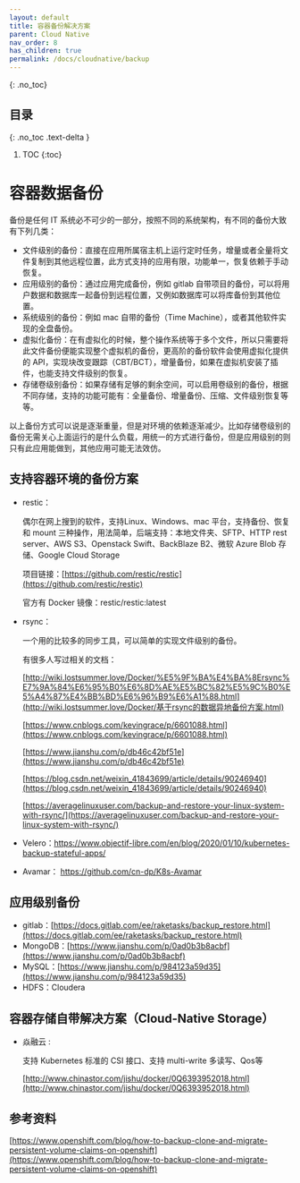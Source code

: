 ```yaml
---
layout: default
title: 容器备份解决方案
parent: Cloud Native
nav_order: 8
has_children: true
permalink: /docs/cloudnative/backup
---
```




{: .no_toc}

## 目录

{: .no_toc .text-delta }


1. TOC
{:toc}

# 容器数据备份

备份是任何 IT 系统必不可少的一部分，按照不同的系统架构，有不同的备份大致有下列几类：

- 文件级别的备份：直接在应用所属宿主机上运行定时任务，增量或者全量将文件复制到其他远程位置，此方式支持的应用有限，功能单一，恢复依赖于手动恢复。
- 应用级别的备份：通过应用完成备份，例如 gitlab 自带项目的备份，可以将用户数据和数据库一起备份到远程位置，又例如数据库可以将库备份到其他位置。
- 系统级别的备份：例如 mac 自带的备份（Time Machine），或者其他软件实现的全盘备份。
- 虚拟化备份：在有虚拟化的时候，整个操作系统等于多个文件，所以只需要将此文件备份便能实现整个虚拟机的备份，更高阶的备份软件会使用虚拟化提供的 API，实现块改变跟踪（CBT/BCT），增量备份，如果在虚拟机安装了插件，也能支持文件级别的恢复。
- 存储卷级别备份：如果存储有足够的剩余空间，可以启用卷级别的备份，根据不同存储，支持的功能可能有：全量备份、增量备份、压缩、文件级别恢复等等。



以上备份方式可以说是逐渐重量，但是对环境的依赖逐渐减少。比如存储卷级别的备份无需关心上面运行的是什么负载，用统一的方式进行备份，但是应用级别的则只有此应用能做到，其他应用可能无法效仿。





## 支持容器环境的备份方案

- restic：

  偶尔在网上搜到的软件，支持Linux、Windows、mac 平台，支持备份、恢复和 mount 三种操作，用法简单，后端支持：本地文件夹、SFTP、HTTP rest server、AWS S3、Openstack Swift、BackBlaze B2、微软 Azure Blob 存储、Google Cloud Storage

  项目链接：[https://github.com/restic/restic](https://github.com/restic/restic)

  官方有 Docker 镜像：restic/restic:latest

- rsync：

  一个用的比较多的同步工具，可以简单的实现文件级别的备份。

  有很多人写过相关的文档：

  [http://wiki.lostsummer.love/Docker/%E5%9F%BA%E4%BA%8Ersync%E7%9A%84%E6%95%B0%E6%8D%AE%E5%BC%82%E5%9C%B0%E5%A4%87%E4%BB%BD%E6%96%B9%E6%A1%88.html](http://wiki.lostsummer.love/Docker/基于rsync的数据异地备份方案.html)

  [https://www.cnblogs.com/kevingrace/p/6601088.html](https://www.cnblogs.com/kevingrace/p/6601088.html)

  [https://www.jianshu.com/p/db46c42bf51e](https://www.jianshu.com/p/db46c42bf51e)

  [https://blog.csdn.net/weixin_41843699/article/details/90246940](https://blog.csdn.net/weixin_41843699/article/details/90246940)

  [https://averagelinuxuser.com/backup-and-restore-your-linux-system-with-rsync/](https://averagelinuxuser.com/backup-and-restore-your-linux-system-with-rsync/)

- Velero：https://www.objectif-libre.com/en/blog/2020/01/10/kubernetes-backup-stateful-apps/
- Avamar： https://github.com/cn-dp/K8s-Avamar





## 应用级别备份

- gitlab：[https://docs.gitlab.com/ee/raketasks/backup_restore.html](https://docs.gitlab.com/ee/raketasks/backup_restore.html)
- MongoDB：[https://www.jianshu.com/p/0ad0b3b8acbf](https://www.jianshu.com/p/0ad0b3b8acbf)
- MySQL：[https://www.jianshu.com/p/984123a59d35](https://www.jianshu.com/p/984123a59d35)
- HDFS：Cloudera



## 容器存储自带解决方案（Cloud-Native Storage）

- 焱融云 :

  支持 Kubernetes 标准的 CSI 接口、支持 multi-write 多读写、Qos等

  [http://www.chinastor.com/jishu/docker/0Q6393952018.html](http://www.chinastor.com/jishu/docker/0Q6393952018.html)



## 参考资料



[https://www.openshift.com/blog/how-to-backup-clone-and-migrate-persistent-volume-claims-on-openshift](https://www.openshift.com/blog/how-to-backup-clone-and-migrate-persistent-volume-claims-on-openshift)